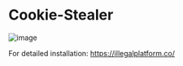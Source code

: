 # Cookie-Stealer
![image](https://user-images.githubusercontent.com/89476865/130677757-e3efbcee-81cb-458c-af2a-c1492d58df60.png)

For detailed installation: https://illegalplatform.co/




